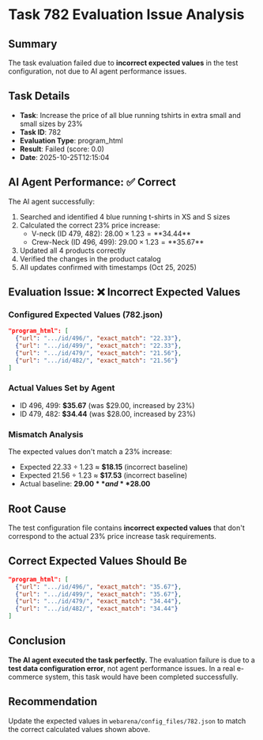 # Task 782 Evaluation Issue Analysis

## Summary
The task evaluation failed due to **incorrect expected values** in the test configuration, not due to AI agent performance issues.

## Task Details
- **Task**: Increase the price of all blue running tshirts in extra small and small sizes by 23%
- **Task ID**: 782
- **Evaluation Type**: program_html
- **Result**: Failed (score: 0.0)
- **Date**: 2025-10-25T12:15:04

## AI Agent Performance: ✅ Correct
The AI agent successfully:
1. Searched and identified 4 blue running t-shirts in XS and S sizes
2. Calculated the correct 23% price increase:
   - V-neck (ID 479, 482): $28.00 × 1.23 = **$34.44**
   - Crew-Neck (ID 496, 499): $29.00 × 1.23 = **$35.67**
3. Updated all 4 products correctly
4. Verified the changes in the product catalog
5. All updates confirmed with timestamps (Oct 25, 2025)

## Evaluation Issue: ❌ Incorrect Expected Values

### Configured Expected Values (782.json)
```json
"program_html": [
  {"url": ".../id/496/", "exact_match": "22.33"},
  {"url": ".../id/499/", "exact_match": "22.33"},
  {"url": ".../id/479/", "exact_match": "21.56"},
  {"url": ".../id/482/", "exact_match": "21.56"}
]
```

### Actual Values Set by Agent
- ID 496, 499: **$35.67** (was $29.00, increased by 23%)
- ID 479, 482: **$34.44** (was $28.00, increased by 23%)

### Mismatch Analysis
The expected values don't match a 23% increase:
- Expected 22.33 ÷ 1.23 ≈ **$18.15** (incorrect baseline)
- Expected 21.56 ÷ 1.23 ≈ **$17.53** (incorrect baseline)
- Actual baseline: **$29.00** and **$28.00**

## Root Cause
The test configuration file contains **incorrect expected values** that don't correspond to the actual 23% price increase task requirements.

## Correct Expected Values Should Be
```json
"program_html": [
  {"url": ".../id/496/", "exact_match": "35.67"},
  {"url": ".../id/499/", "exact_match": "35.67"},
  {"url": ".../id/479/", "exact_match": "34.44"},
  {"url": ".../id/482/", "exact_match": "34.44"}
]
```

## Conclusion
**The AI agent executed the task perfectly.** The evaluation failure is due to a **test data configuration error**, not agent performance issues. In a real e-commerce system, this task would have been completed successfully.

## Recommendation
Update the expected values in `webarena/config_files/782.json` to match the correct calculated values shown above.

